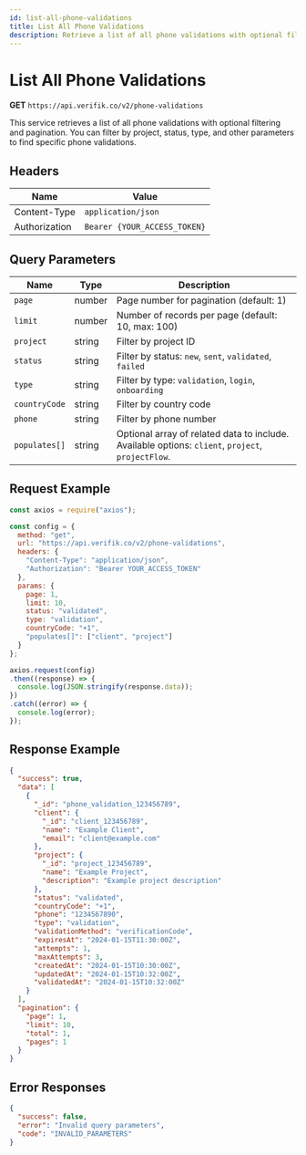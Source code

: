```yaml
---
id: list-all-phone-validations
title: List All Phone Validations
description: Retrieve a list of all phone validations with optional filtering and pagination
---
```


# List All Phone Validations

**GET** `https://api.verifik.co/v2/phone-validations`

This service retrieves a list of all phone validations with optional filtering and pagination. You can filter by project, status, type, and other parameters to find specific phone validations.

## Headers

| Name          | Value                        |
| ------------- | ---------------------------- |
| Content-Type  | `application/json`           |
| Authorization | `Bearer {YOUR_ACCESS_TOKEN}` |

## Query Parameters

| Name          | Type    | Description                                                                                    |
| ------------- | ------- | ---------------------------------------------------------------------------------------------- |
| `page`        | number  | Page number for pagination (default: 1)                                                       |
| `limit`       | number  | Number of records per page (default: 10, max: 100)                                            |
| `project`     | string  | Filter by project ID                                                                           |
| `status`      | string  | Filter by status: `new`, `sent`, `validated`, `failed`                                       |
| `type`        | string  | Filter by type: `validation`, `login`, `onboarding`                                           |
| `countryCode` | string  | Filter by country code                                                                         |
| `phone`       | string  | Filter by phone number                                                                         |
| `populates[]` | string  | Optional array of related data to include. Available options: `client`, `project`, `projectFlow`. |

## Request Example

```javascript
const axios = require("axios");

const config = {
  method: "get",
  url: "https://api.verifik.co/v2/phone-validations",
  headers: {
    "Content-Type": "application/json",
    "Authorization": "Bearer YOUR_ACCESS_TOKEN"
  },
  params: {
    page: 1,
    limit: 10,
    status: "validated",
    type: "validation",
    countryCode: "+1",
    "populates[]": ["client", "project"]
  }
};

axios.request(config)
.then((response) => {
  console.log(JSON.stringify(response.data));
})
.catch((error) => {
  console.log(error);
});
```

## Response Example

```json
{
  "success": true,
  "data": [
    {
      "_id": "phone_validation_123456789",
      "client": {
        "_id": "client_123456789",
        "name": "Example Client",
        "email": "client@example.com"
      },
      "project": {
        "_id": "project_123456789",
        "name": "Example Project",
        "description": "Example project description"
      },
      "status": "validated",
      "countryCode": "+1",
      "phone": "1234567890",
      "type": "validation",
      "validationMethod": "verificationCode",
      "expiresAt": "2024-01-15T11:30:00Z",
      "attempts": 1,
      "maxAttempts": 3,
      "createdAt": "2024-01-15T10:30:00Z",
      "updatedAt": "2024-01-15T10:32:00Z",
      "validatedAt": "2024-01-15T10:32:00Z"
    }
  ],
  "pagination": {
    "page": 1,
    "limit": 10,
    "total": 1,
    "pages": 1
  }
}
```

## Error Responses

```json
{
  "success": false,
  "error": "Invalid query parameters",
  "code": "INVALID_PARAMETERS"
}
```
